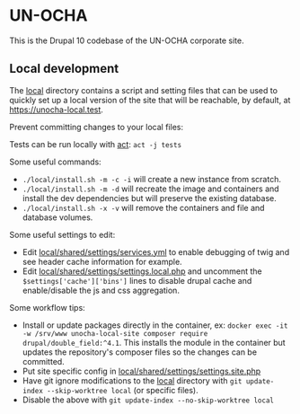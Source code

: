 # UN-OCHA

This is the Drupal 10 codebase of the UN-OCHA corporate site.

## Local development

The [local](local) directory contains a script and setting files that can be
used to quickly set up a local version of the site that will be reachable, by
default, at https://unocha-local.test.

Prevent committing changes to your local files:

Tests can be run locally with [act](https://github.com/nektos/act):
`act -j tests`

Some useful commands:
- `./local/install.sh -m -c -i` will create a new instance from scratch.
- `./local/install.sh -m -d` will recreate the image and containers and install
  the dev dependencies but will preserve the existing database.
- `./local/install.sh -x -v` will remove the containers and file and database
  volumes.

Some useful settings to edit:
- Edit [local/shared/settings/services.yml](local/shared/settings/services.yml)
  to enable debugging of twig and see header cache information for example.
- Edit [local/shared/settings/settings.local.php](local/shared/settings/settings.local.php)
  and uncomment the `$settings['cache']['bins']` lines to disable drupal cache
  and enable/disable the js and css aggregation.

Some workflow tips:
- Install or update packages directly in the container, ex:
  `docker exec -it -w /srv/www unocha-local-site composer require drupal/double_field:^4.1`.
  This installs the module in the container but updates the repository's
  composer files so the changes can be committed.
- Put site specific config in [local/shared/settings/settings.site.php](local/shared/settings/settings.site.php)
- Have git ignore modifications to the [local](local) directory with `git update-index --skip-worktree local` (or specific files).
- Disable the above with `git update-index --no-skip-worktree local`

